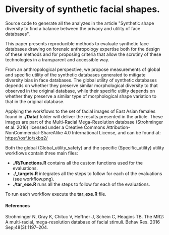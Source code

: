 # Diversity of synthetic facial shapes.

Source code to generate all the analyzes in the article "Synthetic shape diversity to find a balance between the privacy and utility of face databases".

This paper presents reproducible methods to evaluate synthetic face databases drawing on forensic anthropology expertise both for the design of these methods and for proposing criteria that allow the scrutiny of these technologies in a transparent and accessible way.    

From an anthropological perspective, we propose measurements of global and specific utility of the synthetic databases generated to mitigate diversity bias in face databases. The global utility of synthetic databases depends on whether they preserve similar morphological diversity to that observed in the original database, while their specific utility depends on whether they preserve a similar type of morphological shape variation to that in the original database.    

Applying the workflows to the set of facial images of East Asian females found in **./Data/** folder will deliver the results presented in the article. These images are part of the Multi-Racial Mega-Resolution database (Strohminger et al. 2016) licensed under a Creative Commons Attribution-NonCommercial-ShareAlike 4.0 International License, and can be found at: https://osf.io/skbq2/    


Both the global (Global_utility_safety) and the specific (Specific_utility) utility workflows contain three main files:
- **./R/Functions.R** contains all the custom functions used for the evaluations.    
- **./_targets.R** integrates all the steps to follow for each of the evaluations (see workflow.png).      
- **./tar_exe.R** runs all the steps to follow for each of the evaluations.    

To run each workflow execute the **tar_exe.R** file.    

#### References    
Strohminger N, Gray K, Chituc V, Heffner J, Schein C, Heagins TB. The MR2: A multi-racial, mega-resolution database of facial stimuli. Behav Res. 2016 Sep;48(3):1197–204.

